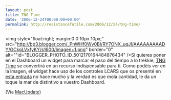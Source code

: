 ```yaml
---
layout: post
title: TNG Time
date: '2006-12-24T00:00:00+00:00'
permalink: http://resistancefutile.com/2006/12/24/tng-time/
---
```

<img style="float:right; margin:0 0 10px 10px;" src="http://bp3.blogger.com/_PnWHf0Wv0BI/RY7ONX_uqJI/AAAAAAAAADY/GCkgLVxfyKY/s1600/Imagen+1.png" border="0" alt=""id="BLOGGER_PHOTO_ID_5012170164484876434" />Si quieres poner en el Dashboard un widget para marcar el paso del tiempo a lo trekkie, <a href="http://audersetz.net/projects/tngtime.php">TNG Time</a> se convertirá en un recurso indispensable para ti. Como podéis ver en la imagen, el widget hace uso de los controles LCARS que os presenté en <a href="http://resistancefutile.blogspot.com/2006/11/controles-lcars-para-net.html">esta entrada</a> no hace mucho y la verdad es que mola cantidad, le da un toque la mar de distintivo a vuestro Dashboard.

(Vía <a href="http://www.macupdate.com/info.php/id/23547">MacUpdate</a>)
